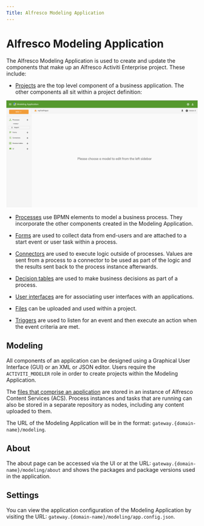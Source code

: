 ```yaml
---
Title: Alfresco Modeling Application
---
```


# Alfresco Modeling Application

The Alfresco Modeling Application is used to create and update the components that make up an Alfresco Activiti Enterprise project. These include: 

* [Projects](../modeling/projects.md) are the top level component of a business application. The other components all sit within a project definition:

![Modeling project view](../images/modeling-elements.png)

* [Processes](../modeling/processes/README.md) use BPMN elements to model a business process. They incorporate the other components created in the Modeling Application.

* [Forms](../modeling/forms/README.md) are used to collect data from end-users and are attached to a start event or user task within a process.

* [Connectors](../modeling/connectors/README.md) are used to execute logic outside of processes. Values are sent from a process to a connector to be used as part of the logic and the results sent back to the process instance afterwards.

* [Decision tables](../modeling/decisions.md) are used to make business decisions as part of a process. 

* [User interfaces](../modeling/interfaces.md) are for associating user interfaces with an applications. 

* [Files](../modeling/files.md) can be uploaded and used within a project. 

* [Triggers](../modeling/triggers.md) are used to listen for an event and then execute an action when the event criteria are met.

## Modeling
All components of an application can be designed using a Graphical User Interface (GUI) or an XML or JSON editor. Users require the `ACTIVITI_MODELER` role in order to create projects within the Modeling Application. 

The [files that comprise an application](../modeling/projects.md#files) are stored in an instance of Alfresco Content Services (ACS). Process instances and tasks that are running can also be stored in a separate repository as nodes, including any content uploaded to them.

The URL of the Modeling Application will be in the format: `gateway.{domain-name}/modeling`.

## About
The about page can be accessed via the UI or at the URL: `gateway.{domain-name}/modeling/about` and shows the packages and package versions used in the application. 

## Settings
You can view the application configuration of the Modeling Application by visiting the URL: `gateway.{domain-name}/modeling/app.config.json`.